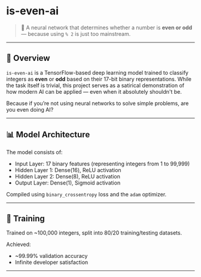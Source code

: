 # is-even-ai

> 🧠 A neural network that determines whether a number is **even or odd** — because using `% 2` is just too mainstream.

---

## 🧩 Overview

`is-even-ai` is a TensorFlow-based deep learning model trained to classify integers as **even** or **odd** based on their 17-bit binary representations. While the task itself is trivial, this project serves as a satirical demonstration of how modern AI can be applied — even when it absolutely shouldn't be.

Because if you’re not using neural networks to solve simple problems, are you even doing AI?

---

## 📊 Model Architecture

The model consists of:

- Input Layer: 17 binary features (representing integers from 1 to 99,999)
- Hidden Layer 1: Dense(16), ReLU activation
- Hidden Layer 2: Dense(8), ReLU activation
- Output Layer: Dense(1), Sigmoid activation

Compiled using `binary_crossentropy` loss and the `adam` optimizer.

---

## 🧠 Training

Trained on ~100,000 integers, split into 80/20 training/testing datasets.

Achieved:
- ~99.99% validation accuracy
- Infinite developer satisfaction

---
